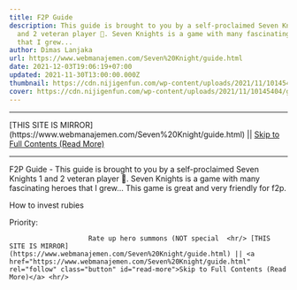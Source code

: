 ```yaml
---
title: F2P Guide
description: This guide is brought to you by a self-proclaimed Seven Knights 1
  and 2 veteran player 🤣. Seven Knights is a game with many fascinating heroes
  that I grew...
author: Dimas Lanjaka
url: https://www.webmanajemen.com/Seven%20Knight/guide.html
date: 2021-12-03T19:06:19+07:00
updated: 2021-11-30T13:00:00.000Z
thumbnail: https://cdn.nijigenfun.com/wp-content/uploads/2021/11/10145404/games_2021111001_cover.jpg
cover: https://cdn.nijigenfun.com/wp-content/uploads/2021/11/10145404/games_2021111001_cover.jpg
---
```


<hr/> [THIS SITE IS MIRROR](https://www.webmanajemen.com/Seven%20Knight/guide.html) || <a href="https://www.webmanajemen.com/Seven%20Knight/guide.html" rel="follow" class="button" id="read-more">Skip to Full Contents (Read More)</a> <hr/> F2P Guide - This guide is brought to you by a self-proclaimed Seven Knights 1 and 2 veteran player 🤣. Seven Knights is a game with many fascinating heroes that I grew... This game is 
            great
             and very friendly for f2p.
        
How to invest rubies
        
Priority:
                    
                        Rate up hero summons (NOT special  <hr/> [THIS SITE IS MIRROR](https://www.webmanajemen.com/Seven%20Knight/guide.html) || <a href="https://www.webmanajemen.com/Seven%20Knight/guide.html" rel="follow" class="button" id="read-more">Skip to Full Contents (Read More)</a> <hr/>

<script>
    if (location.host.includes('dimaslanjaka12')) {
      location.replace('https://www.webmanajemen.com/Seven%20Knight/guide.html');
    }
  </script>